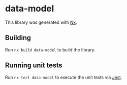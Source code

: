 # data-model

This library was generated with [Nx](https://nx.dev).

## Building

Run `nx build data-model` to build the library.

## Running unit tests

Run `nx test data-model` to execute the unit tests via [Jest](https://jestjs.io).
